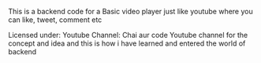 This is a backend code for a Basic video player just like youtube where you can like, tweet, comment etc

Licensed under: Youtube Channel: Chai aur code Youtube channel for the concept and idea and this is how i have learned and entered the world of backend
